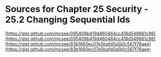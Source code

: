 # Sources for Chapter 25 Security - 25.2 Changing Sequential Ids

[https://gist.github.com/mcsee/095409b419d460484cc418d549861c98](https://gist.github.com/mcsee/095409b419d460484cc418d549861c98)
[https://gist.github.com/mcsee/83b1660ec07e5bafd0a5b1c567f76aee](https://gist.github.com/mcsee/83b1660ec07e5bafd0a5b1c567f76aee)